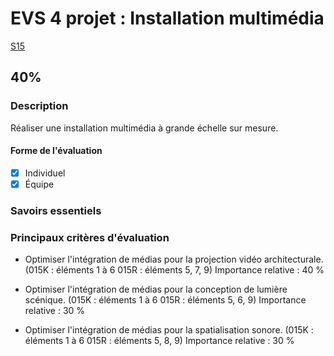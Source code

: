 # EVS 4 projet : <!-- %: BLOC4 -->Installation multimédia<!-- %; -->

 <!-- %: SEANCE_EVS_4 -->
[S15](../../../01-deroulement/15/)
 <!-- %; -->

##  <!-- %: PONDERATION_EVS_4 -->40%<!-- %; -->


### Description

<!-- %: DESCRIPTION_EVS_4  -->
Réaliser une installation multimédia à grande échelle sur mesure.
<!-- %; -->

#### Forme de l'évaluation

* [x] Individuel
* [x] Équipe

### Savoirs essentiels



### Principaux critères d'évaluation

* Optimiser l'intégration de médias pour la projection vidéo architecturale.  (015K : éléments 1 à 6 015R : éléments 5, 7, 9)  Importance relative : 40 %           
 
* Optimiser l'intégration de médias pour la conception de lumière scénique.  (015K : éléments 1 à 6 015R : éléments 5, 6, 9)  Importance relative : 30 %       
 
* Optimiser l'intégration de médias pour la spatialisation sonore.  (015K : éléments 1 à 6 015R : éléments 5, 8, 9)  Importance relative : 30 %